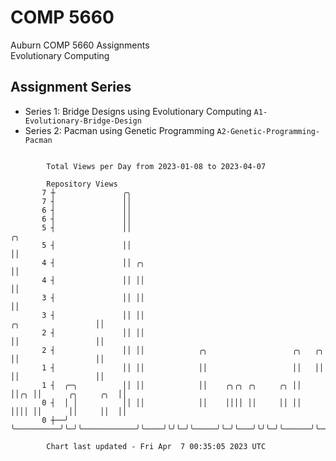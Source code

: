 # COMP 5660
Auburn COMP 5660 Assignments  
Evolutionary Computing

## Assignment Series
- Series 1: Bridge Designs using Evolutionary Computing `A1-Evolutionary-Bridge-Design`
- Series 2: Pacman using Genetic Programming `A2-Genetic-Programming-Pacman`

```

        Total Views per Day from 2023-01-08 to 2023-04-07

        Repository Views
       7 ┼               ╭╮
       7 ┤               ││
       6 ┤               ││
       6 ┤               ││
       5 ┤               ││                                                                 ╭╮
       5 ┤               ││                                                                 ││
       4 ┤               ││ ╭╮                                                              ││
       4 ┤               ││ ││                                                              ││
       3 ┤               ││ ││                                                              ││
       3 ┤               ││ ││                                           ╭╮                 ││
       2 ┤               ││ ││                                           ││                 ││
       2 ┤               ││ ││            ╭╮                   ╭╮   ╭╮   ││                 ││
       1 ┤               ││ ││            ││                   ││   ││   ││                 ││
       1 ┤  ╭─╮          ││ ││            ││    ╭╮╭╮ ╭╮     ╭╮ ││   ││╭╮ ││      ╭╮     ╭╮  ││
       0 ┤  │ │          ││ ││            ││    ││││ ││     ││ ││   ││││ ││      ││     ││  ││
       0 ┼──╯ ╰──────────╯╰─╯╰────────────╯╰────╯╰╯╰─╯╰─────╯╰─╯╰───╯╰╯╰─╯╰──────╯╰─────╯╰──╯╰─────

        Chart last updated - Fri Apr  7 00:35:05 2023 UTC
        
```

